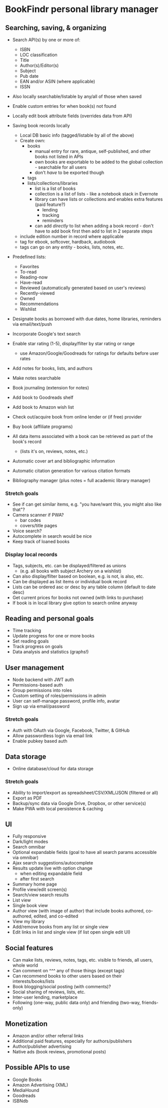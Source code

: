 # BookFindr personal library manager

## Searching, saving, & organizing

- Search API(s) by one or more of:
	- ISBN
	- LOC classification
	- Title
	- Author(s)/Editor(s)
	- Subject
	- Pub date
	- EAN and/or ASIN (where applicable)
	- ISSN

- Also locally searchable/listable by any/all of those when saved
- Enable custom entries for when book(s) not found
- Locally edit book attribute fields (overrides data from API)
- Saving book records locally
	- Local DB basic info (tagged/listable by all of the above)
	- Create own:
		- books
			- manual entry for rare, antique, self-published, and other books not listed in APIs
			- own books are exportable to be added to the global collection - searchable for all users
			- don't _have_ to be exported though
		- tags
		- lists/collections/libraries
			- list is a list of books
			- collection is a list of lists - like a notebook stack in Evernote
			- library can have lists or collections and enables extra features (paid feature?)
				- lending
				- tracking
				- reminders
			- can add _directly_ to list when adding a book record - don't have to add book first then add to list in 2 separate steps
	- include edition number in record where applicable
	- tag for ebook, softcover, hardback, audiobook
	- tags can go on any entity - books, lists, notes, etc.
- Predefined lists:
	- Favorites
	- To-read
	- Reading-now
	- Have-read
	- Reviewed (automatically generated based on user's reviews)
	- Recently-viewed
	- Owned
	- Recommendations
	- Wishlist
- Designate books as borrowed with due dates, home libraries, reminders via email/text/push
- Incorporate Google's text search
- Enable star rating (1-5), display/filter by star rating or range
	- use Amazon/Google/Goodreads for ratings for defaults before user rates
- Add notes for books, lists, and authors
- Make notes searchable
- Book journaling (extension for notes)
- Add book to Goodreads shelf
- Add book to Amazon wish list
- Check out/acquire book from online lender or (if free) provider
- Buy book (affiliate programs)
- All data items associated with a book can be retrieved as part of the book's record
  - (lists it's on, reviews, notes, etc.)
- Automatic cover art and bibliographic information
- Automatic citation generation for various citation formats
- Bibliography manager (plus notes = full academic library manager)

### Stretch goals

- See if can get similar items, e.g. "you have/want this, you might also like that"?
- Camera scanner if PWA?
	- bar codes
	- covers/title pages
- Voice search?
- Autocomplete in search would be nice
- Keep track of loaned books

### Display local records

- Tags, subjects, etc. can be displayed/filtered as unions
  - (e.g. all books with subject Archery on a wishlist)
- Can also display/filter based on boolean, e.g. is not, is also, etc.
- Can be displayed as list items or individual book record
- Lists can be ordered asc or desc by any table column (default to date desc)
- Get current prices for books not owned (with links to purchase)
- If book is in local library give option to search online anyway

## Reading and personal goals

- Time tracking
- Update progress for one or more books
- Set reading goals
- Track progress on goals
- Data analysis and statistics (graphs!)

## User management

- Node backend with JWT auth
- Permissions-based auth
- Group permissions into roles
- Custom setting of roles/permissions in admin
- User can self-manage password, profile info, avatar
- Sign up via email/password

### Stretch goals

- Auth with OAuth via Google, Facebook, Twitter, & GitHub
- Allow passwordless login via email link
- Enable pubkey based auth

## Data storage

- Online database/cloud for data storage

### Stretch goals

- Ability to import/export as spreadsheet/CSV/XML/JSON (filtered or all)
- Export as PDF
- Backup/sync data via Google Drive, Dropbox, or other service(s)
- Make PWA with local persistence & caching

## UI

- Fully responsive
- Dark/light modes
- Search omnibar
- Optional expandable fields (goal to have all search params accessible via omnibar)
- Ajax search suggestions/autocomplete
- Results update live with option change
	- when editing expandable field
	- after first search
- Summary home page
- Profile view/edit screen(s)
- Search/view search results
- List view
- Single book view
- Author view (with image of author) that include books authored, co-authored, edited, and co-edited
- View my library
- Add/remove books from any list or single view
- Edit links in list and single view (if list open single edit UI)

## Social features

- Can make lists, reviews, notes, tags, etc. visible to friends, all users, whole world
- Can comment on ^^^ any of those things (except tags)
- Can recommend books to other users based on their interests/books/lists
- Book blogging/social posting (with comments)?
- Social sharing of reviews, lists, etc.
- Inter-user lending, marketplace
- Following (one-way, public data only) and friending (two-way, friends-only)

## Monetization

- Amazon and/or other referral links
- Additional paid features, especially for authors/publishers
- Author/publisher advertising
- Native ads (book reviews, promotional posts)

## Possible APIs to use

- Google Books
- Amazon Advertising (XML)
- MediaHound
- Goodreads
- ISBNdb

